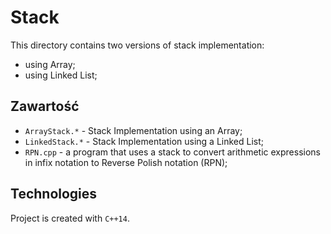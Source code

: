 # Stack
This directory contains two versions of stack implementation:
* using Array;
* using Linked List;

## Zawartość
* ```ArrayStack.*``` - Stack Implementation using an Array;
* ```LinkedStack.*``` - Stack Implementation using a Linked List;
* ```RPN.cpp``` - a program that uses a stack to convert arithmetic expressions in infix notation to Reverse Polish notation (RPN);

## Technologies
Project is created with ```C++14```.
